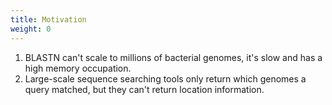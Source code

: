 ```yaml
---
title: Motivation
weight: 0
---
```


1. BLASTN can't scale to millions of bacterial genomes, it's slow and has a high memory occupation.
2. Large-scale sequence searching tools only return which genomes a query matched, but they can't return location information.
